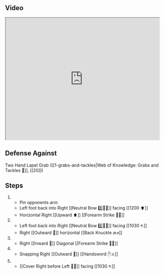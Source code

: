 ## Video

<iframe src="https://www.youtube.com/embed/nSGbhR43Z5g?start=244&end=344" width="100%" height="400"></iframe>

## Defense Against 

Two Hand Lapel Grab ([[1-grabs-and-tackles|Web of Knowledge: Grabs and Tackles 🤝]], [[20]])
## Steps

1. - Pin opponents arm
   - Left foot back into Right [[Neutral Bow 0️⃣🧍‍♂️]] facing [[1200 ⬆️]]
   - Horizontal Right [[Upward ⬆️]] [[Forearm Strike 💪💥]]
2. - Left foot back into Right [[Neutral Bow 0️⃣🧍‍♂️]] facing [[1030 ↖️]]
    - Right [[Outward 🔼]] horizontal  [[Back Knuckle 🔙✊]]
3. - Right [[Inward 🔽]] Diagonal [[Forearm Strike 💪💥]]
4. - Snapping Right [[Outward 🔼]] [[Handsword ✋⚔️]]
5. - [[Cover Right before Left 🦶🔄]] facing [[1030 ↖️]]
